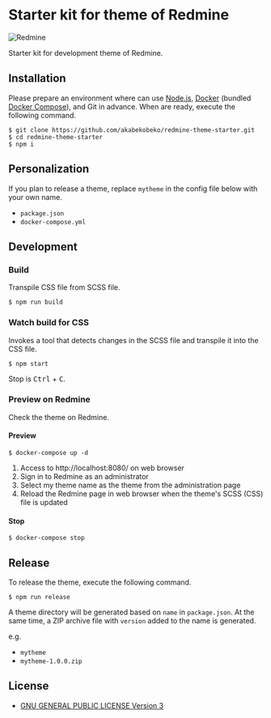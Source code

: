 # Starter kit for theme of Redmine

![Redmine](https://img.shields.io/badge/Redmine-4.2.2-brightgreen)

Starter kit for development theme of Redmine.

## Installation

Please prepare an environment where can use [Node.js](https://nodejs.org/en/), [Docker](https://www.docker.com/) (bundled [Docker Compose](https://docs.docker.com/compose/)), and Git in advance. When are ready, execute the following command.

```
$ git clone https://github.com/akabekobeko/redmine-theme-starter.git
$ cd redmine-theme-starter
$ npm i
```

## Personalization

If you plan to release a theme, replace `mytheme` in the config file below with your own name.

- `package.json`
- `docker-compose.yml`

## Development

### Build

Transpile CSS file from SCSS file.

```
$ npm run build
```

### Watch build for CSS

Invokes a tool that detects changes in the SCSS file and transpile it into the CSS file.

```
$ npm start
```

Stop is <kbd>Ctrl</kbd> + <kbd>C</kbd>.

### Preview on Redmine

Check the theme on Redmine.

#### Preview

```
$ docker-compose up -d
```

1. Access to http://localhost:8080/ on web browser
2. Sign in to Redmine as an administrator
3. Select my theme name as the theme from the administration page
4. Reload the Redmine page in web browser when the theme's SCSS (CSS) file is updated

#### Stop

```
$ docker-compose stop
```

## Release

To release the theme, execute the following command.

```
$ npm run release
```

A theme directory will be generated based on `name` in `package.json`. At the same time, a ZIP archive file with `version` added to the name is generated.

e.g.

- `mytheme`
- `mytheme-1.0.0.zip`

## License

- [GNU GENERAL PUBLIC LICENSE Version 3](LICENSE)
